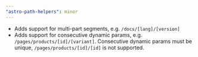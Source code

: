 ```yaml
---
"astro-path-helpers": minor
---
```


- Adds support for multi-part segments, e.g. `/docs/[lang]/[version]`
- Adds support for consecutive dynamic params, e.g. `/pages/products/[id]/[variant]`. Consecutive dynamic params must be unique, `/pages/products/[id]/[id]` is not supported.
